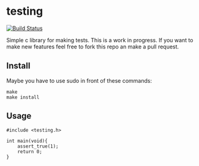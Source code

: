 # testing

[![Build Status](https://travis-ci.org/therickys93/testing.svg?branch=master)](https://travis-ci.org/therickys93/testing)

Simple c library for making tests. This is a work in progress. If you want to make new features feel free to fork this repo an make a pull request.

## Install

Maybe you have to use sudo in front of these commands:

```
make 
make install
```

## Usage

```
#include <testing.h>

int main(void){
    assert_true(1);
    return 0;
}
```
